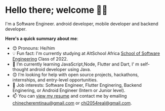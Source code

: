 # Hello there; welcome 👋🏾

I'm a Software Engineer. android developer, mobile developer and backend developer. 


**Here's a quick summary about me**:

- 😊 Pronouns: He/him
- 💡 Fun fact: I'm currently studying at AltSchool Africa [School of Software Engineering](https://altschoolafrica.com/schools/engineering) Class of 2022.
- 🌱 I’m currently learning JavaScript,Node, Flutter and Dart, I' m self-thought android developer using Java.
- 😊 I’m looking for help with open source projects, hackathons, internships, and entry-level opportunities.
- 💼 Job interests: Software Engineer, Flutter Enginering, Backend Enginering, or Android Engineer (Intern or Junior level).
- 📫 You can [view my resume](#) and contact me by emailing chinecheremtinau@gmail.com or chi2054real@gmail.com.

